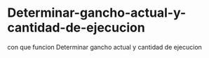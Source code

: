 # Determinar-gancho-actual-y-cantidad-de-ejecucion
con que funcion Determinar gancho actual y cantidad de ejecucion
